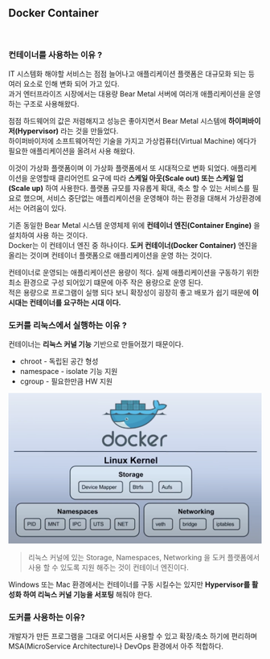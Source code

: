 ## Docker Container

<br>

### 컨테이너를 사용하는 이유 ?
IT 시스템화 해야할 서비스는 점점 늘어나고 애플리케이션 플랫폼은 대규모화 되는 등 여러 요소로 인해 변화 되어 가고 있다. <br>
과거 엔터프라이즈 시장에서는 대용량 Bear Metal 서버에 여러개 애플리케이션을 운영하는 구조로 사용해왔다.

점점 하드웨어의 값은 저렴해지고 성능은 좋아지면서 Bear Metal 시스템에 **하이퍼바이저(Hypervisor)** 라는 것을 만들었다. <br>
하이퍼바이저에 소프트웨어적인 기술을 가지고 가상컴퓨터(Virtual Machine) 에다가 필요한 애플리케이션을 올려서 사용 해왔다.<br>

이것이 가상화 플랫폼이며 이 가상화 플랫폼에서 또 시대적으로 변화 되었다. 애플리케이션을 운영할때 클리어언트 요구에 따라 **스케일 아웃(Scale out) 또는 스케일 업(Scale up)** 하여 사용한다.
플랫폼 규모를 자유롭게 확대, 축소 할 수 있는 서비스를 필요로 했으며, 서비스 중단없는 애플리케이션을 운영해야 하는 환경을 대해서 가상환경에서는 어려움이 있다.

기존 동일한 Bear Metal 시스템 운영체제 위에 **컨테이너 엔진(Container Engine)** 을 설치하여 사용 하는 것이다.<br>
Docker는 이 컨테이너 엔진 중 하나이다. **도커 컨테이너(Docker Container)** 엔진을 올리는 것이며 컨테이너 플랫폼으로 애플리케이션을 운영 하는 것이다.

컨테이너로 운영되는 애플리케이션은 용량이 적다. 실제 애플리케이션을 구동하기 위한 최소 환경으로 구성 되어있기 떄문에 아주 작은 용량으로 운영 된다.<br>
적은 용량으로 프로그램이 실행 되다 보니 확장성이 굉장히 좋고 배포가 쉽기 때문에 **이 시대는 컨테이너를 요구하는 시대 이다.**

### 도커를 리눅스에서 실행하는 이유 ?
컨테이너는 **리눅스 커널 기능** 기반으로 만들어졌기 때문이다.

* chroot - 독립된 공간 형성 
* namespace - isolate 기능 지원
* cgroup - 필요한만큼 HW 지원

![](img/2021-09-01_docker01.png)

> 리눅스 커널에 있는 Storage, Namespaces, Networking 을 도커 플랫폼에서 사용 할 수 있도록
지원 해주는 것이 컨테이너 엔진이다.

Windows 또는 Mac 환경에서는 컨테이너를 구동 시킬수는 있지만 **Hypervisor를 활성화 하여 리눅스 커널 기능을 서포팅** 해줘야 한다.

### 도커를 사용하는 이유?
개발자가 만든 프로그램을 그대로 어디서든 사용할 수 있고 확장/축소 하기에 편리하며 MSA(MicroService Architecture)나 DevOps 환경에서 아주 적합하다.

